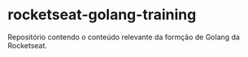 # rocketseat-golang-training
Repositório contendo o conteúdo relevante da formção de Golang da Rocketseat.
